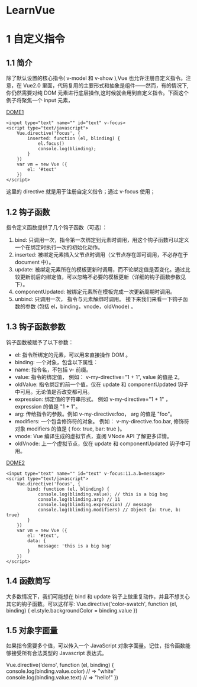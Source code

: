 # LearnVue

# 1 自定义指令

## 1.1 简介

除了默认设置的核心指令( v-model 和 v-show ),Vue 也允许注册自定义指令。注意，在 Vue2.0 里面，代码复用的主要形式和抽象是组件——然而，有的情况下,你仍然需要对纯 DOM 元素进行底层操作,这时候就会用到自定义指令。下面这个例子将聚焦一个 input 元素，

[DOME1](./dome/dome.html)

```
<input type="text" name="" id="text" v-focus>
<script type="text/javascript">
    Vue.directive('focus', {
        inserted: function (el, blinding) {
            el.focus()
            console.log(blinding);
        }
    })
    var vm = new Vue ({
        el: '#text'
    })
</script>
```

这里的 directive 就是用于注册自定义指令；通过 v-focus 使用；

## 1.2 钩子函数

指令定义函数提供了几个钩子函数（可选）：
1. bind: 只调用一次，指令第一次绑定到元素时调用，用这个钩子函数可以定义一个在绑定时执行一次的初始化动作。
2. inserted: 被绑定元素插入父节点时调用（父节点存在即可调用，不必存在于 document 中）。
3. update: 被绑定元素所在的模板更新时调用，而不论绑定值是否变化。通过比较更新前后的绑定值，可以忽略不必要的模板更新（详细的钩子函数参数见下）。
4. componentUpdated: 被绑定元素所在模板完成一次更新周期时调用。
5. unbind: 只调用一次， 指令与元素解绑时调用。
接下来我们来看一下钩子函数的参数 (包括 el，binding，vnode，oldVnode) 。

## 1.3 钩子函数参数

钩子函数被赋予了以下参数：
- el: 指令所绑定的元素，可以用来直接操作 DOM 。
- binding: 一个对象，包含以下属性：
 - name: 指令名，不包括 v- 前缀。
 - value: 指令的绑定值， 例如： v-my-directive="1 + 1", value 的值是 2。
 - oldValue: 指令绑定的前一个值，仅在 update 和 componentUpdated 钩子中可用。无论值是否改变都可用。
 - expression: 绑定值的字符串形式。 例如 v-my-directive="1 + 1" ， expression 的值是 "1 + 1"。
 - arg: 传给指令的参数。例如 v-my-directive:foo， arg 的值是 "foo"。
 - modifiers: 一个包含修饰符的对象。 例如： v-my-directive.foo.bar, 修饰符对象 modifiers 的值是 { foo: true, bar: true }。
 - vnode: Vue 编译生成的虚拟节点，查阅 VNode API 了解更多详情。
 - oldVnode: 上一个虚拟节点，仅在 update 和 componentUpdated 钩子中可用。

[DOME2](./dome/dome1.html)

```
<input type="text" name="" id="text" v-focus:11.a.b=message>
<script type="text/javascript">
    Vue.directive('focus', {
        bind: function (el, blinding) {
            console.log(blinding.value); // this is a big bag
            console.log(blinding.arg) // 11
            console.log(blinding.expression) // message
            console.log(blinding.modifiers) // Object {a: true, b: true}
        }
    })
    var vm = new Vue ({
        el: '#text',
        data: {
            message: 'this is a big bag'
        }
    })
</script>
```
## 1.4 函数简写

大多数情况下，我们可能想在 bind 和 update 钩子上做重复动作，并且不想关心其它的钩子函数。可以这样写:
Vue.directive('color-swatch', function (el, binding) {
  el.style.backgroundColor = binding.value
})

## 1.5 对象字面量

如果指令需要多个值，可以传入一个 JavaScript 对象字面量。记住，指令函数能够接受所有合法类型的 Javascript 表达式。
<div v-demo="{ color: 'white', text: 'hello!' }"></div>
Vue.directive('demo', function (el, binding) {
  console.log(binding.value.color) // => "white"
  console.log(binding.value.text)  // => "hello!"
})
